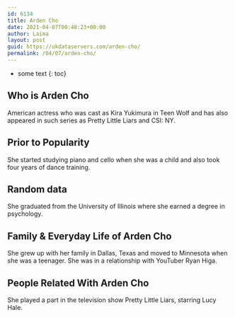 ```yaml
---
id: 6134
title: Arden Cho
date: 2021-04-07T00:48:23+00:00
author: Laima
layout: post
guid: https://ukdataservers.com/arden-cho/
permalink: /04/07/arden-cho/
---
```


* some text
{: toc}


## Who is Arden Cho
                  
                  
                  
American actress who was cast as Kira Yukimura in Teen Wolf and has also appeared in such series as Pretty Little Liars and CSI: NY. 
                  
              
            
              
            
                
                
                
## Prior to Popularity
                  
                  
                  
She started studying piano and cello when she was a child and also took four years of dance training. 
                  
              
            
              
            
                
                
                
## Random data
                  
                  
                  
She graduated from the University of Illinois where she earned a degree in psychology. 
                  
              
            
              
            
                
                
                
## Family & Everyday Life of Arden Cho
                  
                  
                  
She grew up with her family in Dallas, Texas and moved to Minnesota when she was a teenager. She was in a relationship with YouTuber Ryan Higa.
                  
              
            
              
            
                
                
                
## People Related With Arden Cho
                  
                  
                  
She played a part in the television show Pretty Little Liars, starring Lucy Hale. 
                  
              
            
              
            
                
              
            
              
              
            
            
              
            
          
          
          